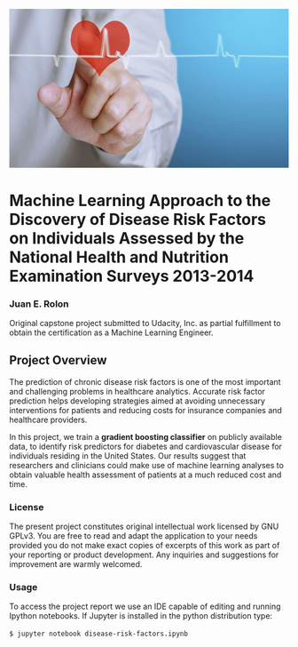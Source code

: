 
<img src="disease_risk.jpeg"
     alt="FeaturesTable"
     style="float: center; margin-center: 10px; width: 650px;" />

# Machine Learning Approach to the Discovery of Disease Risk Factors on Individuals Assessed by the National Health and Nutrition Examination Surveys 2013-2014

### Juan E. Rolon

Original capstone project submitted to Udacity, Inc. as partial fulfillment to obtain the certification as a Machine Learning Engineer. 

## Project Overview

The prediction of chronic disease risk factors is one of the most important and challenging problems in healthcare analytics. Accurate risk factor prediction helps developing strategies aimed at avoiding unnecessary interventions for patients and reducing costs for insurance companies and healthcare providers.

In this project, we train a **gradient boosting classifier** on publicly available data, to identify risk predictors for diabetes and cardiovascular disease for individuals residing in the United States. Our results suggest that researchers and clinicians could make use of machine learning analyses to obtain valuable health assessment of patients at a much reduced cost and time.

### License

The present project constitutes original intellectual work licensed by GNU GPLv3. You are free to read and adapt the application to your needs provided you do not make exact copies of excerpts of this work as part of your reporting or product development. Any inquiries and suggestions for improvement are warmly welcomed.

### Usage

To access the project report we use an IDE capable of editing and running Ipython notebooks. If Jupyter is installed in the python distribution type:   

`$ jupyter notebook disease-risk-factors.ipynb`


```python

```

